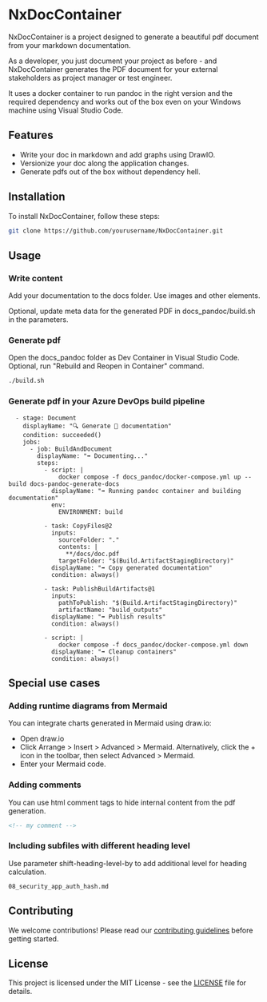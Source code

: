 # NxDocContainer

NxDocContainer is a project designed to generate a beautiful pdf document from your markdown documentation.

As a developer, you just document your project as before - and NxDocContainer generates the PDF document for your external stakeholders as project manager or test engineer.

It uses a docker container to run pandoc in the right version and the required dependency and works out of the box even on your Windows machine using Visual Studio Code.

## Features

- Write your doc in markdown and add graphs using DrawIO.
- Versionize your doc along the application changes.
- Generate pdfs out of the box without dependency hell.

## Installation

To install NxDocContainer, follow these steps:

```bash
git clone https://github.com/yourusername/NxDocContainer.git
```

## Usage

### Write content

Add your documentation to the docs folder. Use images and other elements.

Optional, update meta data for the generated PDF in docs_pandoc/build.sh in the parameters.

### Generate pdf

Open the docs_pandoc folder as Dev Container in Visual Studio Code.
Optional, run "Rebuild and Reopen in Container" command.

```bash
./build.sh
```
### Generate pdf in your Azure DevOps build pipeline

```
  - stage: Document
    displayName: "🔍 Generate 🤖 documentation"
    condition: succeeded()
    jobs:
      - job: BuildAndDocument
        displayName: "➡️ Documenting..."
        steps:
          - script: |
              docker compose -f docs_pandoc/docker-compose.yml up --build docs-pandoc-generate-docs
            displayName: "➡️ Running pandoc container and building documentation"
            env:
              ENVIRONMENT: build

          - task: CopyFiles@2
            inputs:
              sourceFolder: "."
              contents: |
                **/docs/doc.pdf
              targetFolder: "$(Build.ArtifactStagingDirectory)"
            displayName: "➡️ Copy generated documentation"
            condition: always()

          - task: PublishBuildArtifacts@1
            inputs:
              pathToPublish: "$(Build.ArtifactStagingDirectory)"
              artifactName: "build_outputs"
            displayName: "➡️ Publish results"
            condition: always()

          - script: |
              docker compose -f docs_pandoc/docker-compose.yml down
            displayName: "➡️ Cleanup containers"
            condition: always()
```

## Special use cases

### Adding runtime diagrams from Mermaid

You can integrate charts generated in Mermaid using draw.io:

- Open draw.io
- Click Arrange > Insert > Advanced > Mermaid. Alternatively, click the + icon in the toolbar, then select Advanced > Mermaid.
- Enter your Mermaid code.

### Adding comments

You can use html comment tags to hide internal content from the pdf generation.

```html
<!-- my comment -->
```

### Including subfiles with different heading level

Use parameter shift-heading-level-by to add additional level for heading calculation.

``` {.include shift-heading-level-by=2}
08_security_app_auth_hash.md
```

## Contributing

We welcome contributions! Please read our [contributing guidelines](CONTRIBUTING.md) before getting started.

## License

This project is licensed under the MIT License - see the [LICENSE](LICENSE) file for details.

